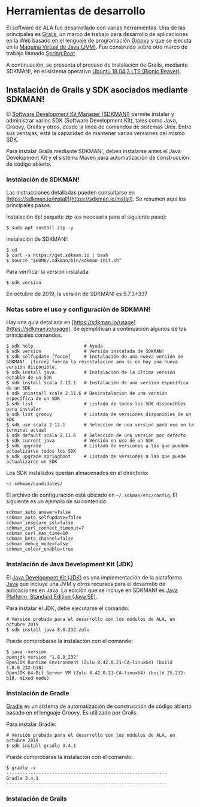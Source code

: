 # Herramientas de desarrollo
El software de ALA fue desarrollado con varias herramientas. Una de las principales es [Grails](https://grails.org/), un marco de trabajo para desarrollo de aplicaciones en la Web basado en el lenguaje de programación [Groovy](https://groovy-lang.org/) y que se ejecuta en la [Máquina Virtual de Java (JVM)](https://en.wikipedia.org/wiki/Java_virtual_machine). Fue construído sobre otro marco de trabajo llamado [Spring Boot](https://spring.io/projects/spring-boot).

A continuación, se presenta el proceso de instalación de Grails, mediante SDKMAN!, en el sistema operativo [Ubuntu 18.04.3 LTS (Bionic Beaver)](http://releases.ubuntu.com/18.04/).

## Instalación de Grails y SDK asociados mediante SDKMAN!
El [Software Development Kit Manager (SDKMAN!)](https://sdkman.io/) permite instalar y administrar varios SDK (Software Development Kit), tales como Java, Groovy, Grails y otros, desde la línea de comandos de sistemas Unix. Entre sus ventajas, está la capacidad de mantener varias versiones del mismo SDK.

Para instalar Grails mediante SDKMAN!, deben instalarse antes el Java Development Kit y el sistema Maven para automatización de construcción de código abierto.

### Instalación de SDKMAN!
Las instrucciones detalladas pueden consultarse en [https://sdkman.io/install](https://sdkman.io/install). Se resumen aquí los principales pasos.

Instalación del paquete zip (es necesaria para el siguiente paso):
```
$ sudo apt install zip -y
```

Instalación de SDKMAN!:
```
$ cd
$ curl -s https://get.sdkman.io | bash
$ source "$HOME/.sdkman/bin/sdkman-init.sh"
```

Para verificar la versión instalada:
```
$ sdk version
```
En octubre de 2019, la versión de SDKMAN! es 5.7.3+337

### Notas sobre el uso y configuración de SDKMAN!

Hay una guía detallada en [https://sdkman.io/usage](https://sdkman.io/usage). Se ejemplifican a continuación algunos de los principales comandos.

```
$ sdk help                   # Ayuda
$ sdk version                # Versión instalada de SDKMAN!
$ sdk selfupdate [force]     # Instalación de una nueva versión de SDKMAN!. [force] fuerza la reinstalación aún si no hay una nueva versión disponible.
$ sdk install java           # Instalación de la última versión estable de un SDK
$ sdk install scala 2.12.1   # Instalación de una versión específica de un SDK
$ sdk uninstall scala 2.11.6 # Desinstalación de una versión específica de un SDK
$ sdk list                   # Listado de todos los SDK disponibles para instalar
$ sdk list groovy            # Listado de versiones disponibles de un SDK
$ sdk use scala 2.12.1       # Selección de una versión para uso en la terminal actual
$ sdk default scala 2.11.6   # Selección de una versión por defecto
$ sdk current java           # Versión en uso de un SDK
$ sdk upgrade                # Listado de versiones a las que pueden actualizarse todos los SDK
$ sdk upgrade springboot     # Listado de versiones a las que puede actualizarse un SDK
```

Los SDK instalados quedan almacenados en el directorio:
```
~/.sdkman/candidates/
```

El archivo de configuración está ubicado en ```~/.sdkman/etc/config```. El siguiente es un ejemplo de su contenido:
```
sdkman_auto_answer=false
sdkman_auto_selfupdate=false
sdkman_insecure_ssl=false
sdkman_curl_connect_timeout=7
sdkman_curl_max_time=10
sdkman_beta_channel=false
sdkman_debug_mode=false
sdkman_colour_enable=true
```

### Instalación de Java Development Kit (JDK)
El [Java Development Kit (JDK)](https://www.oracle.com/technetwork/java/) es una implementación de la plataforma [Java](https://www.oracle.com/java/) que incluye una JVM y otros recursos para el desarrollo de aplicaciones en Java. La edición que se incluye en SDKMAN! es [Java Platform, Standard Edition (Java SE)](https://www.oracle.com/technetwork/java/javase/overview/).

Para instalar el JDK, debe ejecutarse el comando:
```
# Versión probada para el desarrollo con los módulos de ALA, en octubre 2019
$ sdk install java 8.0.232-zulu
```

Puede comprobarse la instalación con el comando:
```
$ java -version
openjdk version "1.8.0_232"
OpenJDK Runtime Environment (Zulu 8.42.0.21-CA-linux64) (build 1.8.0_232-b18)
OpenJDK 64-Bit Server VM (Zulu 8.42.0.21-CA-linux64) (build 25.232-b18, mixed mode)
```

### Instalación de Gradle
[Gradle](https://gradle.org/) es un sistema de automatización de construcción de código abierto basado en el lenguaje Groovy. Es utilizado por Grails.

Para instalar Gradle:
```
# Versión probada para el desarrollo con los módulos de ALA, en octubre 2019
$ sdk install gradle 3.4.1
```

Puede comprobarse la instalación con el comando:
```
$ gradle -v
------------------------------------------------------------
Gradle 3.4.1
------------------------------------------------------------
```

### Instalación de Grails
